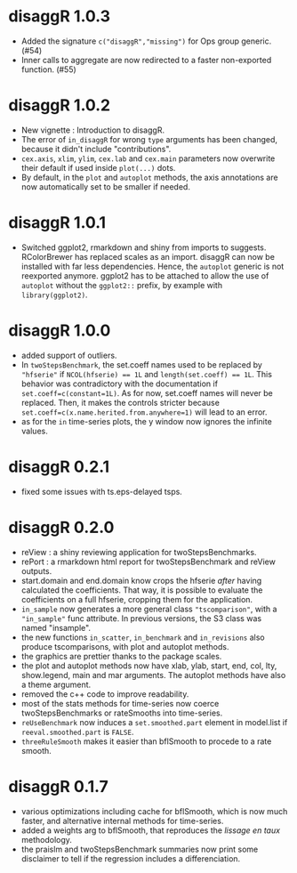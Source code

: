 # disaggR 1.0.3
* Added the signature `c("disaggR","missing")` for Ops group generic. (#54)
* Inner calls to aggregate are now redirected to a faster non-exported function. (#55)

# disaggR 1.0.2
* New vignette : Introduction to disaggR.
* The error of `in_disaggR` for wrong `type` arguments has been changed, because it didn't include "contributions".
* `cex.axis`, `xlim`, `ylim`, `cex.lab` and `cex.main` parameters now overwrite their default if used inside `plot(...)` dots.
* By default, in the `plot` and `autoplot` methods, the axis annotations are now automatically set to be smaller if needed.

# disaggR 1.0.1
* Switched ggplot2, rmarkdown and shiny from imports to suggests. RColorBrewer has replaced scales as an import. disaggR can now be installed with far less dependencies. Hence, the `autoplot` generic is not reexported anymore. ggplot2 has to be attached to allow the use of `autoplot` without the `ggplot2::` prefix, by example with `library(ggplot2)`.

# disaggR 1.0.0
* added support of outliers.
* In `twoStepsBenchmark`, the set.coeff names used to be replaced by `"hfserie"` if `NCOL(hfserie) == 1L` and `length(set.coeff) == 1L`. This behavior was contradictory with the documentation if `set.coeff=c(constant=1L)`. As for now, set.coeff names will never be replaced. Then, it makes the controls stricter because `set.coeff=c(x.name.herited.from.anywhere=1)` will lead to an error.
* as for the `in` time-series plots, the y window now ignores the infinite values.

# disaggR 0.2.1
* fixed some issues with ts.eps-delayed tsps.

# disaggR 0.2.0
* reView : a shiny reviewing application for twoStepsBenchmarks.
* rePort : a rmarkdown html report for twoStepsBenchmark and reView outputs.
* start.domain and end.domain know crops the hfserie *after* having calculated the coefficients. That way, it is possible to evaluate the coefficients on a full hfserie, cropping them for the application.
* `in_sample` now generates a more general class `"tscomparison"`, with a `"in_sample"` func attribute. In previous versions,
the S3 class was named "insample".
* the new functions `in_scatter`, `in_benchmark` and `in_revisions` also produce tscomparisons, with plot and autoplot methods.
* the graphics are prettier thanks to the package scales.
* the plot and autoplot methods now have xlab, ylab, start, end, col, lty, show.legend, main and mar arguments. The autoplot methods have also a theme argument.
* removed the c++ code to improve readability.
* most of the stats methods for time-series now coerce twoStepsBenchmarks or rateSmooths into time-series.
* `reUseBenchmark` now induces a `set.smoothed.part` element in model.list if `reeval.smoothed.part` is
`FALSE`.
* `threeRuleSmooth` makes it easier than bflSmooth to procede to a rate smooth.

# disaggR 0.1.7
* various optimizations including cache for bflSmooth, which is now much faster, and alternative internal methods for time-series.
* added a weights arg to bflSmooth, that reproduces the *lissage en taux* methodology.
* the praislm and twoStepsBenchmark summaries now print some disclaimer to tell if the regression includes a differenciation.
